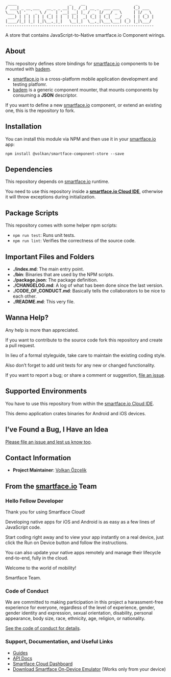 ```
 ____                       _    __                      _
/ ___| _ __ ___   __ _ _ __| |_ / _| __ _  ___ ___      (_) ___
\___ \| '_ ` _ \ / _` | '__| __| |_ / _` |/ __/ _ \     | |/ _ \
 ___) | | | | | | (_| | |  | |_|  _| (_| | (_|  __/  _  | | (_) |
|____/|_| |_| |_|\__,_|_|   \__|_|  \__,_|\___\___| (_) |_|\___/
-----------------------------------------------------------------
```

A store that contains JavaScript-to-Native smartface.io Component wirings.

## About

This repository defines store bindings for [smartface.io](https://smartface.io) components to be mounted with [badem](http://github.com/jsbites/badem).

* [smartface.io](https://smartface.io) is a cross-platform mobile application development and testing platfomr.
* [badem](http://github.com/jsbites/badem) is a generic component mounter, that mounts components by consuming a **JSON** descriptor.

If you want to define a new [smartface.io](https://smartface.io) component, or extend an existing one, this is the repository to fork.

## Installation

You can install this module via NPM and then use it in your [smartface.io](https://smartface.io) app:

```
npm install @volkan/smartface-component-store --save
```

## Dependencies

This repository depends on [smartface.io](https://smartface.io) runtime.

You need to use this repository inside a [**smartface.io Cloud IDE**](https://cloud.smartface.io/Home/Index), otherwise it will throw exceptions during initialization.

## Package Scripts

This repository comes with some helper npm scripts:

* `npm run test`: Runs unit tests.
* `npm run lint`: Verifies the correctness of the source code.

## Important Files and Folders

* **./index.md**: The main entry point.
* **./bin**: Binaries that are used by the NPM scripts.
* **./package.json**: The package definition.
* **./CHANGELOG.md**: A log of what has been done since the last version.
* **./CODE_OF_CONDUCT.md**: Basically tells the collaborators to be nice to each other.
* **./README.md**: This very file.

## Wanna Help?

Any help is more than appreciated.

If you want to contribute to the source code fork this repository and create a pull request.

In lieu of a formal styleguide, take care to maintain the existing coding style.

Also don’t forget to add unit tests for any new or changed functionality.

If you want to report a bug; or share a comment or suggestion, [file an issue](https://github.com/v0lkan/smartface-empty-workspace-jsnext/issues/new).

## Supported Environments

You have to use this repository from within the [smartface.io Cloud IDE](https://www.smartface.io).

This demo application crates binaries for Android and iOS devices.

## I’ve Found a Bug, I Have an Idea

[Please file an issue and lest us know too](https://github.com/v0lkan/smartface-empty-workspace-jsnext/issues/new).

## Contact Information

* **Project Maintainer**: [Volkan Özçelik](https://volkan.io/)

## From the [smartface.io](https://www.smartface.io) Team

### Hello Fellow Developer

Thank you for using Smartface Cloud!

Developing native apps for iOS and Android is as easy as a few lines of JavaScript code.

Start coding right away and to view your app instantly on a real device, just click the Run on Device button and follow the instructions.

You can also update your native apps remotely and manage their lifecycle end-to-end, fully in the cloud.

Welcome to the world of mobility!

Smartface Team.

### Code of Conduct

We are committed to making participation in this project a harassment-free experience for everyone, regardless of the level of experience, gender, gender identity and expression, sexual orientation, disability, personal appearance, body size, race, ethnicity, age, religion, or nationality.

[See the code of conduct for details](CODE_OF_CONDUCT.md).

### Support, Documentation, and Useful Links

* [Guides](https://www.smartface.io/guides)
* [API Docs](https://docs.smartface.io)
* [Smartface Cloud Dashboard](https://cloud.smartface.io)
* [Download Smartface On-Device Emulator](https://smf.to/app) (Works only from your device)
